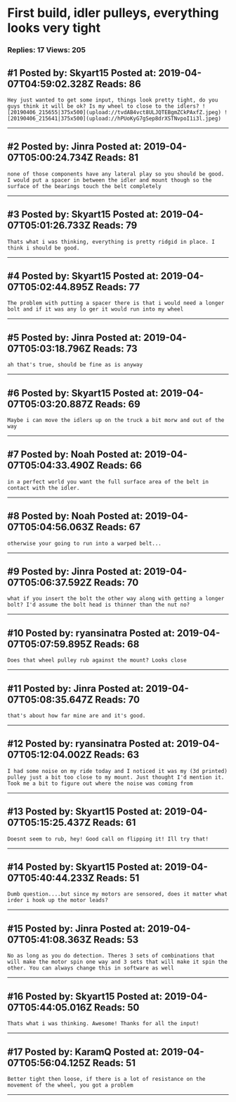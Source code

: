 # First build, idler pulleys, everything looks very tight

### Replies: 17 Views: 205

## \#1 Posted by: Skyart15 Posted at: 2019-04-07T04:59:02.328Z Reads: 86

```
Hey just wanted to get some input, things look pretty tight, do you guys think it will be ok? Is my wheel to close to the idlers? ![20190406_215655|375x500](upload://tvdAB4vct8ULJQTEBgmZCkPAxfZ.jpeg) ![20190406_215641|375x500](upload://hPUoKyG7gSep8drXSTNvpoI1i3l.jpeg)
```

---
## \#2 Posted by: Jinra Posted at: 2019-04-07T05:00:24.734Z Reads: 81

```
none of those components have any lateral play so you should be good. I would put a spacer in between the idler and mount though so the surface of the bearings touch the belt completely
```

---
## \#3 Posted by: Skyart15 Posted at: 2019-04-07T05:01:26.733Z Reads: 79

```
Thats what i was thinking, everything is pretty ridgid in place. I think i should be good.
```

---
## \#4 Posted by: Skyart15 Posted at: 2019-04-07T05:02:44.895Z Reads: 77

```
The problem with putting a spacer there is that i would need a longer bolt and if it was any lo ger it would run into my wheel
```

---
## \#5 Posted by: Jinra Posted at: 2019-04-07T05:03:18.796Z Reads: 73

```
ah that's true, should be fine as is anyway
```

---
## \#6 Posted by: Skyart15 Posted at: 2019-04-07T05:03:20.887Z Reads: 69

```
Maybe i can move the idlers up on the truck a bit morw and out of the way
```

---
## \#7 Posted by: Noah Posted at: 2019-04-07T05:04:33.490Z Reads: 66

```
in a perfect world you want the full surface area of the belt in contact with the idler.
```

---
## \#8 Posted by: Noah Posted at: 2019-04-07T05:04:56.063Z Reads: 67

```
otherwise your going to run into a warped belt...
```

---
## \#9 Posted by: Jinra Posted at: 2019-04-07T05:06:37.592Z Reads: 70

```
what if you insert the bolt the other way along with getting a longer bolt? I'd assume the bolt head is thinner than the nut no?
```

---
## \#10 Posted by: ryansinatra Posted at: 2019-04-07T05:07:59.895Z Reads: 68

```
Does that wheel pulley rub against the mount? Looks close
```

---
## \#11 Posted by: Jinra Posted at: 2019-04-07T05:08:35.647Z Reads: 70

```
that's about how far mine are and it's good.
```

---
## \#12 Posted by: ryansinatra Posted at: 2019-04-07T05:12:04.002Z Reads: 63

```
I had some noise on my ride today and I noticed it was my (3d printed) pulley just a bit too close to my mount. Just thought I'd mention it. Took me a bit to figure out where the noise was coming from
```

---
## \#13 Posted by: Skyart15 Posted at: 2019-04-07T05:15:25.437Z Reads: 61

```
Doesnt seem to rub, hey! Good call on flipping it! Ill try that!
```

---
## \#14 Posted by: Skyart15 Posted at: 2019-04-07T05:40:44.233Z Reads: 51

```
Dumb question....but since my motors are sensored, does it matter what irder i hook up the motor leads?
```

---
## \#15 Posted by: Jinra Posted at: 2019-04-07T05:41:08.363Z Reads: 53

```
No as long as you do detection. Theres 3 sets of combinations that will make the motor spin one way and 3 sets that will make it spin the other. You can always change this in software as well
```

---
## \#16 Posted by: Skyart15 Posted at: 2019-04-07T05:44:05.016Z Reads: 50

```
Thats what i was thinking. Awesome! Thanks for all the input!
```

---
## \#17 Posted by: KaramQ Posted at: 2019-04-07T05:56:04.125Z Reads: 51

```
Better tight then loose, if there is a lot of resistance on the movement of the wheel, you got a problem
```

---
